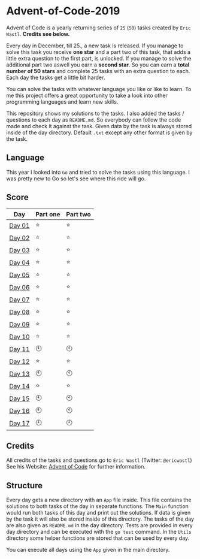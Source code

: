 # Advent-of-Code-2019
Advent of Code is a yearly returning series of `25` (`50`) tasks created by `Eric Wastl`. **Credits see below.**

Every day in December, till 25., a new task is released.
If you manage to solve this task you receive **one star** and a part two of this task, that adds a little extra question to the first part, is unlocked.
If you manage to solve the additional part two aswell you earn a **second star**.
So you can earn a **total number of 50 stars** and complete 25 tasks with an extra question to each. 
Each day the tasks get a little bit harder.

You can solve the tasks with whatever language you like or like to learn.
To me this project offers a great opportunity to take a look into other programming languages and learn new skills.

This repository shows my solutions to the tasks.
I also added the tasks / questions to each day as `README.md`. So everybody can follow the code made and check it against the task.
Given data by the task is always stored inside of the day directory. 
Default `.txt` except any other format is given by the task.

## Language
This year I looked into `Go` and tried to solve the tasks using this language.
I was pretty new to Go so let's see where this ride will go.

## Score
| Day | Part one | Part two |
|----|----|----|
| [Day 01](https://github.com/mschoeffel/Advent-of-Code-2019/tree/master/Day01) | :star: | :star: |
| [Day 02](https://github.com/mschoeffel/Advent-of-Code-2019/tree/master/Day02) | :star: | :star: |
| [Day 03](https://github.com/mschoeffel/Advent-of-Code-2019/tree/master/Day03) | :star: | :star: |
| [Day 04](https://github.com/mschoeffel/Advent-of-Code-2019/tree/master/Day04) | :star: | :star: |
| [Day 05](https://github.com/mschoeffel/Advent-of-Code-2019/tree/master/Day05) | :star: | :star: |
| [Day 06](https://github.com/mschoeffel/Advent-of-Code-2019/tree/master/Day06) | :star: | :star: |
| [Day 07](https://github.com/mschoeffel/Advent-of-Code-2019/tree/master/Day07) | :star: | :star: |
| [Day 08](https://github.com/mschoeffel/Advent-of-Code-2019/tree/master/Day08) | :star: | :star: |
| [Day 09](https://github.com/mschoeffel/Advent-of-Code-2019/tree/master/Day09) | :star: | :star: |
| [Day 10](https://github.com/mschoeffel/Advent-of-Code-2019/tree/master/Day10) | :star: | :star: |
| [Day 11](https://github.com/mschoeffel/Advent-of-Code-2019/tree/master/Day11) | :clock10: | :clock10: |
| [Day 12](https://github.com/mschoeffel/Advent-of-Code-2019/tree/master/Day12) | :star: | :star: |
| [Day 13](https://github.com/mschoeffel/Advent-of-Code-2019/tree/master/Day13) | :clock10: | :clock10: |
| [Day 14](https://github.com/mschoeffel/Advent-of-Code-2019/tree/master/Day14) | :star: | :star: |
| [Day 15](https://github.com/mschoeffel/Advent-of-Code-2019/tree/master/Day15) | :clock10: | :clock10: |
| [Day 16](https://github.com/mschoeffel/Advent-of-Code-2019/tree/master/Day16) | :clock10: | :clock10: |
| [Day 17](https://github.com/mschoeffel/Advent-of-Code-2019/tree/master/Day17) | :clock10: | :clock10: |

## Credits
All credits of the tasks and questions go to `Eric Wastl` (Twitter: `@ericwastl`)\
See his Website: [Advent of Code](https://adventofcode.com/) for further information.

## Structure
Every day gets a new directory with an `App` file inside. 
This file contains the solutions to both tasks of the day in separate functions. 
The `Main` function would run both tasks of this day and print out the solutions.
If data is given by the task it will also be stored inside of this directory.
The tasks of the day are also given as `README.md` in the day directory.
Tests are provided in every day directory and can be executed with the `go test` command.
In the `Utils` directory some helper functions are stored that can be used by every day.

You can execute all days using the `App` given in the main directory.
